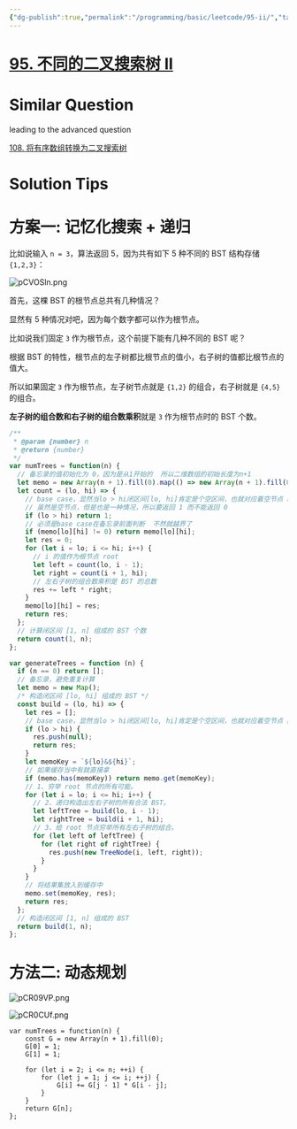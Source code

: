 ```yaml
---
{"dg-publish":true,"permalink":"/programming/basic/leetcode/95-ii/","tags":["leetcode/dp/fibonaci","leetcoe/tree/bst","leetcode/unsolved","leetcode/divide-and-conquer"]}
---
```



# [95. 不同的二叉搜索树 II](https://leetcode.cn/problems/unique-binary-search-trees-ii/)

# Similar Question

leading to the advanced question

[108. 将有序数组转换为二叉搜索树](108.%20将有序数组转换为二叉搜索树.md)

# Solution Tips

# 方案一: 记忆化搜索 + 递归

比如说输入 `n = 3`，算法返回 5，因为共有如下 5 种不同的 BST 结构存储 `{1,2,3}`：

![pCVOSln.png](https://s1.ax1x.com/2023/06/11/pCVOSln.png)

首先，这棵 BST 的根节点总共有几种情况？

显然有 5 种情况对吧，因为每个数字都可以作为根节点。

比如说我们固定 `3` 作为根节点，这个前提下能有几种不同的 BST 呢？

根据 BST 的特性，根节点的左子树都比根节点的值小，右子树的值都比根节点的值大。

所以如果固定 `3` 作为根节点，左子树节点就是 `{1,2}` 的组合，右子树就是 `{4,5}` 的组合。

**左子树的组合数和右子树的组合数乘积**就是 `3` 作为根节点时的 BST 个数。

```js
/**
 * @param {number} n
 * @return {number}
 */
var numTrees = function(n) {
  // 备忘录的值初始化为 0，因为是从1开始的  所以二维数组的初始长度为n+1
  let memo = new Array(n + 1).fill(0).map(() => new Array(n + 1).fill(0));
  let count = (lo, hi) => {
    // base case，显然当lo > hi闭区间[lo, hi]肯定是个空区间，也就对应着空节点 null，
    // 虽然是空节点，但是也是一种情况，所以要返回 1 而不能返回 0
    if (lo > hi) return 1;
    // 必须是base case在备忘录前面判断  不然就越界了
    if (memo[lo][hi] != 0) return memo[lo][hi];
    let res = 0;
    for (let i = lo; i <= hi; i++) {
      // i 的值作为根节点 root
      let left = count(lo, i - 1);
      let right = count(i + 1, hi);
      // 左右子树的组合数乘积是 BST 的总数
      res += left * right;
    }
    memo[lo][hi] = res;
    return res;
  };
  // 计算闭区间 [1, n] 组成的 BST 个数
  return count(1, n);
};
```

```js
var generateTrees = function (n) {
  if (n == 0) return [];
  // 备忘录，避免重复计算
  let memo = new Map();
  /* 构造闭区间 [lo, hi] 组成的 BST */
  const build = (lo, hi) => {
    let res = [];
    // base case，显然当lo > hi闭区间[lo, hi]肯定是个空区间，也就对应着空节点 null，
    if (lo > hi) {
      res.push(null);
      return res;
    }
    let memoKey = `${lo}&${hi}`;
    // 如果缓存当中有就直接拿
    if (memo.has(memoKey)) return memo.get(memoKey);
    // 1、穷举 root 节点的所有可能。
    for (let i = lo; i <= hi; i++) {
      // 2、递归构造出左右子树的所有合法 BST。
      let leftTree = build(lo, i - 1);
      let rightTree = build(i + 1, hi);
      // 3、给 root 节点穷举所有左右子树的组合。
      for (let left of leftTree) {
        for (let right of rightTree) {
          res.push(new TreeNode(i, left, right));
        }
      }
    }
    // 将结果集放入到缓存中
    memo.set(memoKey, res);
    return res;
  };
  // 构造闭区间 [1, n] 组成的 BST
  return build(1, n);
};
```

# 方法二: 动态规划

![pCR09VP.png](https://s1.ax1x.com/2023/07/10/pCR09VP.png)

![pCR0CUf.png](https://s1.ax1x.com/2023/07/10/pCR0CUf.png)

```JS
var numTrees = function(n) {
    const G = new Array(n + 1).fill(0);
    G[0] = 1;
    G[1] = 1;

    for (let i = 2; i <= n; ++i) {
        for (let j = 1; j <= i; ++j) {
            G[i] += G[j - 1] * G[i - j];
        }
    }
    return G[n];
};
```
